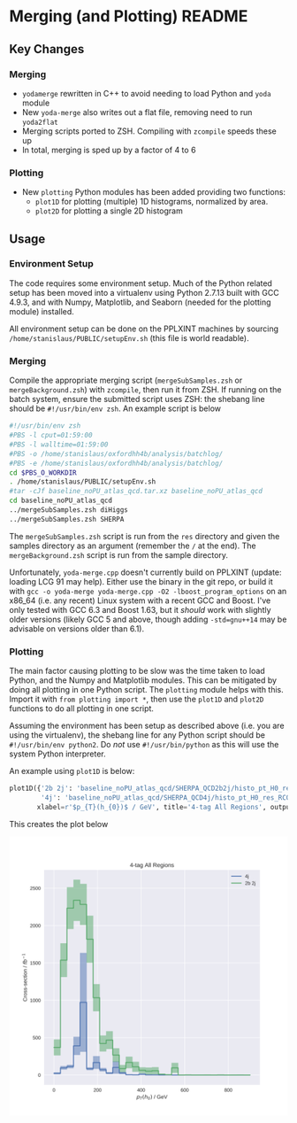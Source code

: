 Merging (and Plotting) README
==============

Key Changes
-----------

### Merging
- `yodamerge` rewritten in C++ to avoid needing to load Python and `yoda` module
- New `yoda-merge` also writes out a flat file, removing need to run `yoda2flat`
- Merging scripts ported to ZSH. Compiling with `zcompile` speeds these up
- In total, merging is sped up by a factor of 4 to 6

### Plotting
- New `plotting` Python modules has been added providing two functions:
  - `plot1D` for plotting (multiple) 1D histograms, normalized by area.
  - `plot2D` for plotting a single 2D histogram

Usage
------------

### Environment Setup
The code requires some environment setup. Much of the Python related setup has
been moved into a virtualenv using Python 2.7.13 built with GCC 4.9.3, and with
Numpy, Matplotlib, and Seaborn (needed for the plotting module) installed.

All environment setup can be done on the PPLXINT machines by sourcing
`/home/stanislaus/PUBLIC/setupEnv.sh` (this file is world readable).

### Merging
Compile the appropriate merging script (`mergeSubSamples.zsh` or `mergeBackground.zsh`)
with `zcompile`, then run it from ZSH. If running on the batch system, ensure the
submitted script uses ZSH: the shebang line should be
`#!/usr/bin/env zsh`. An example script is below
```zsh
#!/usr/bin/env zsh
#PBS -l cput=01:59:00
#PBS -l walltime=01:59:00
#PBS -o /home/stanislaus/oxfordhh4b/analysis/batchlog/
#PBS -e /home/stanislaus/oxfordhh4b/analysis/batchlog/
cd $PBS_O_WORKDIR
. /home/stanislaus/PUBLIC/setupEnv.sh
#tar -cJf baseline_noPU_atlas_qcd.tar.xz baseline_noPU_atlas_qcd
cd baseline_noPU_atlas_qcd
../mergeSubSamples.zsh diHiggs
../mergeSubSamples.zsh SHERPA
```

The `mergeSubSamples.zsh` script is run from the `res` directory and given the samples directory
as an argument (remember the `/` at the end). The `mergeBackground.zsh` script is run from the sample
directory. 

Unfortunately, `yoda-merge.cpp` doesn't currently build on PPLXINT (update: loading LCG 91 may help).
Either use the binary in the git repo, or build it with `gcc -o yoda-merge yoda-merge.cpp -O2 -lboost_program_options`
on an x86_64 (i.e. any recent) Linux system with a recent GCC and Boost. I've only tested with
GCC 6.3 and Boost 1.63, but it *should* work with slightly older versions (likely GCC 5 and above,
though adding `-std=gnu++14` may be advisable on versions older than 6.1).

### Plotting
The main factor causing plotting to be slow was the time taken to load Python, and the Numpy and
Matplotlib modules. This can be mitigated by doing all plotting in one Python script. The `plotting`
module helps with this. Import it with `from plotting import *`, then use the `plot1D` and `plot2D`
functions to do all plotting in one script.

Assuming the environment has been setup as described above (i.e. you are using the virtualenv), the
shebang line for any Python script should be `#!/usr/bin/env python2`. Do *not* use `#!/usr/bin/python`
as this will use the system Python interpreter.

An example using `plot1D` is below:
```python
plot1D({'2b 2j': 'baseline_noPU_atlas_qcd/SHERPA_QCD2b2j/histo_pt_H0_res_RCO_4tag.dat',
        '4j': 'baseline_noPU_atlas_qcd/SHERPA_QCD4j/histo_pt_H0_res_RCO_4tag.dat'},
       xlabel=r'$p_{T}(h_{0})$ / GeV', title='4-tag All Regions', output='test.svg')
```

This creates the plot below

![Example plot](plots/test.svg)


